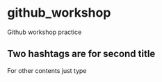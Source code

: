 # github_workshop
Github workshop practice
## Two hashtags are for second title
For other contents just type
